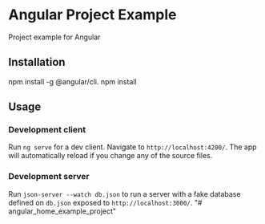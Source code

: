# Angular Project Example

Project example for Angular

## Installation

npm install -g @angular/cli.
npm install

## Usage

### Development client

Run `ng serve` for a dev client. Navigate to `http://localhost:4200/`. The app will automatically reload if you change any of the source files.

### Development server

Run `json-server --watch db.json` to run a server with a fake database defined on `db.json` exposed to `http://localhost:3000/`.
"# angular_home_example_project" 
